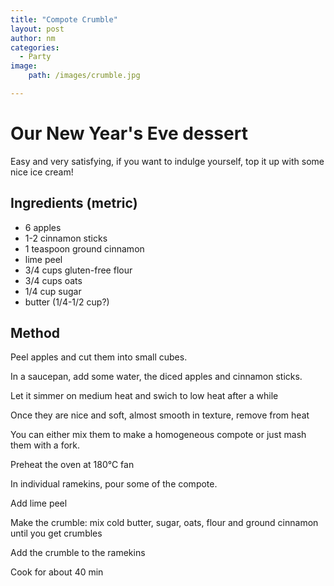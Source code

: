 ```yaml
---
title: "Compote Crumble"
layout: post
author: nm
categories:
  - Party
image: 
    path: /images/crumble.jpg

---
```

# Our New Year's Eve dessert 

Easy and very satisfying, if you want to indulge yourself, top it up with some nice ice cream! 

## Ingredients (metric)

- 6 apples 
- 1-2 cinnamon sticks
- 1 teaspoon ground cinnamon 
- lime peel 
- 3/4 cups gluten-free flour
- 3/4 cups oats 
- 1/4 cup sugar 
- butter (1/4-1/2 cup?)

## Method

Peel apples and cut them into small cubes. 

In a saucepan, add some water, the diced apples and cinnamon sticks. 

Let it simmer on medium heat and swich to low heat after a while

Once they are nice and soft, almost smooth in texture, remove from heat 

You can either mix them to make a homogeneous compote or just mash them with a fork. 

Preheat the oven at 180°C fan

In individual ramekins, pour some of the compote.

Add lime peel 

Make the crumble: mix cold butter, sugar, oats, flour and ground cinnamon until you get crumbles

Add the crumble to the ramekins 

Cook for about 40 min

